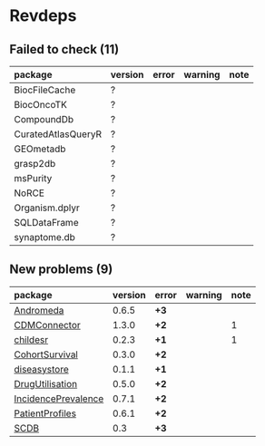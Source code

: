 # Revdeps

## Failed to check (11)

|package            |version |error |warning |note |
|:------------------|:-------|:-----|:-------|:----|
|BiocFileCache      |?       |      |        |     |
|BiocOncoTK         |?       |      |        |     |
|CompoundDb         |?       |      |        |     |
|CuratedAtlasQueryR |?       |      |        |     |
|GEOmetadb          |?       |      |        |     |
|grasp2db           |?       |      |        |     |
|msPurity           |?       |      |        |     |
|NoRCE              |?       |      |        |     |
|Organism.dplyr     |?       |      |        |     |
|SQLDataFrame       |?       |      |        |     |
|synaptome.db       |?       |      |        |     |

## New problems (9)

|package             |version |error  |warning |note |
|:-------------------|:-------|:------|:-------|:----|
|[Andromeda](problems.md#andromeda)|0.6.5   |__+3__ |        |     |
|[CDMConnector](problems.md#cdmconnector)|1.3.0   |__+2__ |        |1    |
|[childesr](problems.md#childesr)|0.2.3   |__+1__ |        |1    |
|[CohortSurvival](problems.md#cohortsurvival)|0.3.0   |__+2__ |        |     |
|[diseasystore](problems.md#diseasystore)|0.1.1   |__+1__ |        |     |
|[DrugUtilisation](problems.md#drugutilisation)|0.5.0   |__+2__ |        |     |
|[IncidencePrevalence](problems.md#incidenceprevalence)|0.7.1   |__+2__ |        |     |
|[PatientProfiles](problems.md#patientprofiles)|0.6.1   |__+2__ |        |     |
|[SCDB](problems.md#scdb)|0.3     |__+3__ |        |     |


